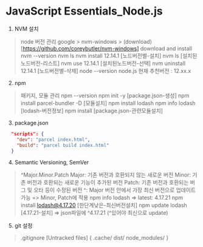 # JavaScript Essentials_Node.js

1. NVM 설치
  > node 버전 관리
  > google > nvm-windows > (download)[https://github.com/coreybutler/nvm-windows]
  > download and install
  > nvm --version
  > nvm ls
  > nvm install 12.14.1   [노드버전별-설치]
  > nvm ls                [설치된노드버전-리스트]
  > nvm use 12.14.1       [설치된노드버전-선택]
  > nvm uninstall 12.14.1 [노드버전별-삭제]
  > node --version
  > node.js 현재 추천버전 : 12.xx.x

2. npm
  > 패키지, 모듈 관리
  > npm --version
  > npm init -y                      [package.json-생성]
  > npm install parcel-bundler -D    [모듈설치]
  > npm install lodash
  > npm info lodash   [lodash-버전정보]
  > npm install       [package.json-관련모듈설치]

3. package.json
```json
  "scripts": {
    "dev": "parcel index.html",
    "build": "parcel build index.html"
  }
```
4. Semantic Versioning, SemVer
  > ^Major.Minor.Patch
  > Major: 기존 버전과 호환되지 않는 새로운 버전
  > Minor: 기존 버전과 호환되는 새로운 기능이 추가된 버전
  > Patch: 기존 버전과 호환되는 버그 및 오타 등이 수정된 버전
  > ^: Major 버전 안에서 가장 최신 버전으로 업데이트 가능 => Minor, Patch에 적용
  > npm info lodash => latest: 4.17.21
  > npm install lodash@4.17.20  [한단계낮은-최신버전설치]
  > npm update lodash [4.17.21-설치]   =>  json파일에 ^4.17.21 (^있어야 최신으로 update)

5. git 설정
  > .gitignore [Untracked files]
  {
    .cache/
    dist/
    node_modules/
  }


